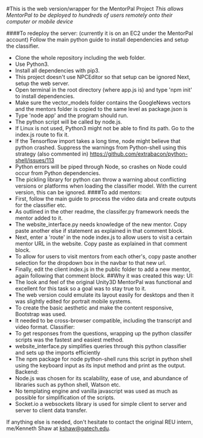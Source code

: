 #This is the web version/wrapper for the MentorPal Project
    *This allows MentorPal to be deployed to hundreds of users remotely onto their computer or mobile device*

####To redeploy the server: (currently it is on an EC2 under the MentorPal account)
Follow the main python guide to install dependencies and setup the classifier.
- Clone the whole repository including the web folder.
- Use Python3.
- Install all dependencies with pip3.
- This project doesn't use NPCEditor so that setup can be ignored
Next, setup the web server.
- Open terminal in the root directory (where app.js is) and type 'npm init' to install dependencies.
- Make sure the vector_models folder contains the GoogleNews vectors and the mentors folder is copied to the same level as package.json is
- Type 'node app' and the program should run.
- The python script will be called by node.js.
- If Linux is not used, Python3 might not be able to find its path.  Go to the index.js route to fix it.
- If the Tensorflow import takes a long time, node might believe that python crashed.  Suppress the warnings from Python-shell using this strategy (also commented in)
https://github.com/extrabacon/python-shell/issues/113
- Python errors will be piped through Node, so crashes on Node could occur from Python dependencies.
- The pickling library for python can throw a warning about conflicting versions or platforms when loading the classifier model.  With the current version, this can be ignored.
####To add mentors:
- First, follow the main guide to process the video data and create outputs for the classifier etc.
- As outlined in the other readme, the classifer.py framework needs the mentor added to it.
- The website_interface.py needs knowledge of the new mentor.  Copy paste another else if statement as explained in that comment block.
- Next, enter a 'route' in the node index.js to allow users to visit a certain mentor URL in the website.  Copy paste as explained in that comment block.
- To allow for users to visit mentors from each other's, copy paste another selection for the dropdown box in the navbar to that new url.
- Finally, edit the client index.js in the public folder to add a new mentor, again following that comment block.
##Why it was created this way:
UI:
- The look and feel of the original Unity3D MentorPal was functional and excellent for this task so a goal was to stay true to it.
- The web version could emulate its layout easily for desktops and then it was slightly edited for portrait mobile systems.
- To create the basic aesthetic and make the content responsive, Bootstrap was used.
- It needed to be cross-browser compatible, including the transcript and video format.
Classifier:
- To get responses from the questions, wrapping up the python classifer scripts was the fastest and easiest method.
- website_interface.py simplifies queries through this python classifier and sets up the imports efficiently
- The npm package for node python-shell runs this script in python shell using the keyboard input as its input method and print as the output.
Backend:
- Node.js was chosen for its scalability, ease of use, and abundance of libraries such as python shell, Watson etc.
- No templating engine and vanilla javascript was used as much as possible for simplification of the scripts.
- Socket.io a websockets library is used for simple client to server and server to client data transfer.

If anything else is needed, don't hesitate to contact the original REU intern, me/Kenneth Shaw at kshaw@gatech.edu.

